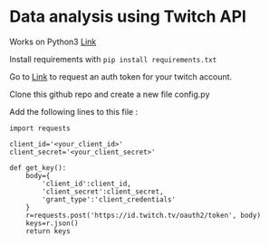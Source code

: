 # Data analysis using Twitch API

Works on Python3 [Link](https://www.python.org/downloads/)

Install requirements with ``pip install requirements.txt``

Go to [Link](https://twitchapps.com/tmi/) to request an auth token for your twitch account. 

Clone this github repo and create a new file config.py

Add the following lines to this file :

```
import requests

client_id='<your_client_id>'
client_secret='<your_client_secret>'

def get_key():
	body={
        'client_id':client_id,
        'client_secret':client_secret,
        'grant_type':'client_credentials'
    }
	r=requests.post('https://id.twitch.tv/oauth2/token', body)
	keys=r.json()
	return keys
```

